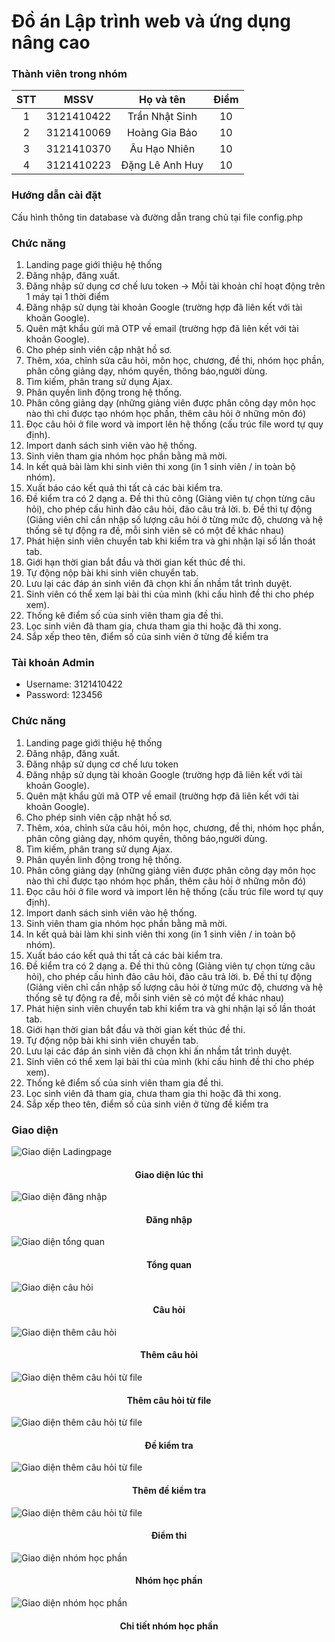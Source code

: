 # Đồ án Lập trình web và ứng dụng nâng cao

### Thành viên trong nhóm

| STT |    MSSV    | Họ và tên         | Điểm  |
| :-: | :--------: | :---------------: | :---: | 
|  1  | 3121410422 | Trần Nhật Sinh    | 10    | 
|  2  | 3121410069 | Hoàng Gia Bảo     | 10    |
|  3  | 3121410370 | Âu Hạo Nhiên      | 10    |
|  4  | 3121410223 | Đặng Lê Anh Huy   | 10    |

### Hướng dẫn cài đặt

Cấu hình thông tin database và đường dẫn trang chủ tại file config.php

### Chức năng
1. Landing page giới thiệu hệ thống
2. Đăng nhập, đăng xuất.
3. Đăng nhập sử dụng cơ chế lưu token -> Mỗi tài khoản chỉ hoạt động trên 1 máy tại 1 thời điểm
4. Đăng nhập sử dụng tài khoản Google (trường hợp đã liên kết với tài khoản Google).
5. Quên mật khẩu gửi mã OTP về email (trường hợp đã liên kết với tài khoản Google).
6. Cho phép sinh viên cập nhật hồ sơ.
7. Thêm, xóa, chỉnh sửa câu hỏi, môn học, chương, đề thi, nhóm học phần, phân công giảng dạy, nhóm quyền, thông báo,người dùng.
8. Tìm kiếm, phân trang sử dụng Ajax.
9. Phân quyền linh động trong hệ thống.
10. Phân công giảng dạy (những giảng viên được phân công dạy môn học nào thì chỉ được tạo nhóm học phần, thêm câu hỏi ở những môn đó)
11. Đọc câu hỏi ở file word và import lên hệ thống (cấu trúc file word tự quy định).
12. Import danh sách sinh viên vào hệ thống.
13. Sinh viên tham gia nhóm học phần bằng mã mời.
14. In kết quả bài làm khi sinh viên thi xong (in 1 sinh viên / in toàn bộ nhóm).
15. Xuất báo cáo kết quả thi tất cả các bài kiểm tra.
16. Đề kiểm tra có 2 dạng
a. Đề thi thủ công (Giảng viên tự chọn từng câu hỏi), cho phép cấu hình đảo câu hỏi, đảo câu trả lời.
b. Đề thi tự động (Giảng viên chỉ cần nhập số lượng câu hỏi ở từng mức độ, chương và hệ thống sẽ tự động ra đề, mỗi sinh viên sẽ có một đề khác nhau)
17. Phát hiện sinh viên chuyển tab khi kiểm tra và ghi nhận lại số lần thoát tab.
18. Giới hạn thời gian bắt đầu và thời gian kết thúc đề thi.
19. Tự động nộp bài khi sinh viên chuyển tab.
20. Lưu lại các đáp án sinh viên đã chọn khi ấn nhầm tắt trình duyệt.
21. Sinh viên có thể xem lại bài thi của mình (khi cấu hình đề thi cho phép xem).
22. Thống kê điểm số của sinh viên tham gia đề thi.
23. Lọc sinh viên đã tham gia, chưa tham gia thi hoặc đã thi xong.
24. Sắp xếp theo tên, điểm số của sinh viên ở từng đề kiểm tra


### Tài khoản Admin

- Username: 3121410422
- Password: 123456

### Chức năng
1. Landing page giới thiệu hệ thống
2. Đăng nhập, đăng xuất.
3. Đăng nhập sử dụng cơ chế lưu token 
4. Đăng nhập sử dụng tài khoản Google (trường hợp đã liên kết với tài khoản Google).
5. Quên mật khẩu gửi mã OTP về email (trường hợp đã liên kết với tài khoản Google).
6. Cho phép sinh viên cập nhật hồ sơ.
7. Thêm, xóa, chỉnh sửa câu hỏi, môn học, chương, đề thi, nhóm học phần, phân công giảng dạy, nhóm quyền, thông báo,người dùng.
8. Tìm kiếm, phân trang sử dụng Ajax.
9. Phân quyền linh động trong hệ thống.
10. Phân công giảng dạy (những giảng viên được phân công dạy môn học nào thì chỉ được tạo nhóm học phần, thêm câu hỏi ở những môn đó)
11. Đọc câu hỏi ở file word và import lên hệ thống (cấu trúc file word tự quy định).
12. Import danh sách sinh viên vào hệ thống.
13. Sinh viên tham gia nhóm học phần bằng mã mời.
14. In kết quả bài làm khi sinh viên thi xong (in 1 sinh viên / in toàn bộ nhóm).
15. Xuất báo cáo kết quả thi tất cả các bài kiểm tra.
16. Đề kiểm tra có 2 dạng
a. Đề thi thủ công (Giảng viên tự chọn từng câu hỏi), cho phép cấu hình đảo câu hỏi, đảo câu trả lời.
b. Đề thi tự động (Giảng viên chỉ cần nhập số lượng câu hỏi ở từng mức độ, chương và hệ thống sẽ tự động ra đề, mỗi sinh viên sẽ có một đề khác nhau)
17. Phát hiện sinh viên chuyển tab khi kiểm tra và ghi nhận lại số lần thoát tab.
18. Giới hạn thời gian bắt đầu và thời gian kết thúc đề thi.
19. Tự động nộp bài khi sinh viên chuyển tab.
20. Lưu lại các đáp án sinh viên đã chọn khi ấn nhầm tắt trình duyệt.
21. Sinh viên có thể xem lại bài thi của mình (khi cấu hình đề thi cho phép xem).
22. Thống kê điểm số của sinh viên tham gia đề thi.
23. Lọc sinh viên đã tham gia, chưa tham gia thi hoặc đã thi xong.
24. Sắp xếp theo tên, điểm số của sinh viên ở từng đề kiểm tra

### Giao diện

![Giao diện Ladingpage](./img/thi.jpeg)

<h4 align="center">Giao diện lúc thi</h4>

![Giao diện đăng nhập](./img/login.jpeg)

<h4 align="center">Đăng nhập</h4>

![Giao diện tổng quan](./img/tongquan.jpeg)

<h4 align="center">Tổng quan</h4>

![Giao diện câu hỏi](./img/cauhoi.jpeg)

<h4 align="center">Câu hỏi</h4>

![Giao diện thêm câu hỏi](./img/themcauhoi.jpeg)

<h4 align="center">Thêm câu hỏi</h4>

![Giao diện thêm câu hỏi từ file](./img/themcauhoitufile.jpeg)

<h4 align="center">Thêm câu hỏi từ file</h4>

![Giao diện thêm câu hỏi từ file](./img/dekiemtra.jpeg)

<h4 align="center">Đề kiểm tra</h4>

![Giao diện thêm câu hỏi từ file](./img/themdekiemtra.jpeg)

<h4 align="center">Thêm đề kiểm tra</h4>

![Giao diện thêm câu hỏi từ file](./img/diemthi.jpeg)

<h4 align="center">Điểm thi</h4>

![Giao diện nhóm học phần](./img/diemthi.jpeg)

<h4 align="center">Nhóm học phần</h4>

![Giao diện nhóm học phần](./img/chitietnhomhocphan.jpeg)

<h4 align="center">Chi tiết nhóm học phần</h4>

